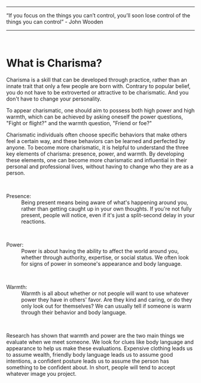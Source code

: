 ___

“If you focus on the things you can’t control, you’ll soon lose control of the things you can control” - John Wooden
___

&nbsp;

# What is Charisma?

Charisma is a skill that can be developed through practice, rather than an innate trait that only a few people are born with. Contrary to popular belief, you do not have to be extroverted or attractive to be charismatic.
And you don't have to change your personality.

To appear charismatic, one should aim to possess both high power and high warmth,
which can be achieved by asking oneself the power questions, "Fight or flight?" and the warmth question, "Friend or foe?"

Charismatic individuals often choose specific behaviors that make others feel a certain way, and these behaviors can be learned and perfected by anyone.
To become more charismatic, it is helpful to understand the three key elements of charisma: presence, power, and warmth.
By developing these elements, one can become more charismatic and influential in their personal and professional lives, without having to change who they are as a person.

&nbsp;

<dl>
  <dt>
    Presence:
  </dt>
  <dd>
    Being present means being aware of what's happening around you, rather than getting caught up in your own thoughts.
    If you're not fully present, people will notice, even if it's just a split-second delay in your reactions.
  </dd>
  
  &nbsp;

  <dt>
    Power:
  </dt>
  <dd>
    Power is about having the ability to affect the world around you, whether through authority,
    expertise, or social status. We often look for signs of power in someone's appearance and body language.
  </dd>

  &nbsp;
  
  <dt>
    Warmth:
  </dt>  
  <dd>
    Warmth is all about whether or not people will want to use whatever power they have in others' favor.
    Are they kind and caring, or do they only look out for themselves?
    We can usually tell if someone is warm through their behavior and body language.
  </dd>
</dl>

&nbsp;

Research has shown that warmth and power are the two main things we evaluate when we meet someone. We look for clues like body language and appearance to help us make these evaluations. Expensive clothing leads us to assume wealth, friendly body language leads us to assume good intentions, a confident posture leads us to assume the person has something to be confident about. In short, people will tend to accept whatever image you project.
